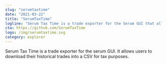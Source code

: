 ```yaml
---
slug: "serumtaxtime"
date: "2021-03-22"
title: "SerumTaxTime"
logline: "Serum Tax Time is a trade exporter for the Serum GUI that allows users to download their historical trades into a CSV for tax purposes."
cta: https://github.com/SerumTaxTime
logo: /img/serumtaxtime.svg
category: explorer
---
```


Serum Tax Time is a trade exporter for the serum GUI. It allows users to download their historical trades into a CSV for tax purposes.
